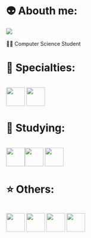 # 👽 Abouth me:
<a href= "https://www.linkedin.com/in/matheus-braga-carraro-pedrosa-05b72b2a9/" target="_blank"><img loading="lazy" src="https://img.shields.io/badge/-LinkedIn-%230077B5?style=for-the-badge&logo=linkedin&logoColor=white" target="_blank"></a> <br/> <br/>
🧑‍💻 Computer Science Student 
# 🎯 Specialties:
 <br/><img src="https://cdn.jsdelivr.net/gh/devicons/devicon@latest/icons/html5/html5-original.svg" width="50" height="50" /> <img src="https://cdn.jsdelivr.net/gh/devicons/devicon@latest/icons/css3/css3-original.svg" width="50" height="50" /> 
# 👾 Studying:
 <br/><img src="https://cdn.jsdelivr.net/gh/devicons/devicon@latest/icons/nextjs/nextjs-original.svg" width="50" height="50" /><img src="https://cdn.jsdelivr.net/gh/devicons/devicon@latest/icons/react/react-original-wordmark.svg" width="50" height="50"/> <img src="https://cdn.jsdelivr.net/gh/devicons/devicon@latest/icons/javascript/javascript-original.svg" width="50" height="50"/> 

# ⭐ Others:
 <br/><img src="https://cdn.jsdelivr.net/gh/devicons/devicon@latest/icons/figma/figma-original.svg" width="50" height="50"/> <img src="https://cdn.jsdelivr.net/gh/devicons/devicon@latest/icons/canva/canva-original.svg" width="50" height="50"/> <img src="https://cdn.jsdelivr.net/gh/devicons/devicon@latest/icons/linux/linux-original.svg" width="50" height="50"/> <img src="https://cdn.jsdelivr.net/gh/devicons/devicon@latest/icons/java/java-original-wordmark.svg" width="50" height="50" />
          
          
          
          
          
          
          
          


